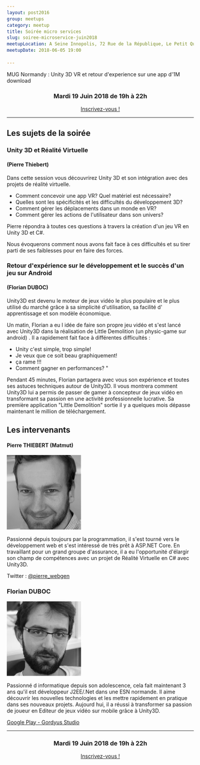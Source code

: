 ```yaml
---
layout: post2016
group: meetups
category: meetup
title: Soirée micro services
slug: soiree-microservice-juin2018
meetupLocation: A Seine Innopolis, 72 Rue de la République, Le Petit Quevilly
meetupDate: 2018-06-05 19:00

---
```

MUG Normandy : Unity 3D
VR et retour d'experience sur une app d'1M download

<div style="text-align: center;">
  <h3>Mardi 19 Juin 2018 de 19h à 22h</h3>
  <p>
    <a class="button" target="_blank" href="https://www.meetup.com/fr-FR/codeursenseine/events/251245838/">
      Inscrivez-vous !
    </a>
  </p>
</div>

----

## Les sujets de la soirée

### Unity 3D et Réalité Virtuelle 
#### (Pierre Thiebert)


Dans cette session vous découvrirez Unity 3D et son intégration avec des projets de réalité virtuelle.
 * Comment concevoir une app VR? Quel matériel est nécessaire? 
 * Quelles sont les spécificités et les difficultés du développement 3D?
 *  Comment gérer les déplacements dans un monde en VR?
 * Comment gérer les actions de l'utilisateur dans son univers?
 
Pierre répondra à toutes ces questions à travers la création d'un jeu VR en Unity 3D et C#.

Nous évoquerons comment nous avons fait face à ces difficultés et su tirer parti de ses faiblesses pour en faire des forces.


### Retour d'expérience sur le développement et le succès d'un jeu sur Android
####  (Florian DUBOC)
Unity3D est devenu le moteur de jeux vidéo le plus populaire et le plus utilisé du marché grâce à sa simplicité d'utilisation, sa facilité d' apprentissage et son modèle économique.

Un matin, Florian a eu l idée de faire son propre jeu vidéo et s'est lancé avec Unity3D dans la réalisation de Little Demolition (un physic-game sur android) . Il a rapidement fait face à différentes difficultés :
* Unity c'est simple, trop simple!
* Je veux que ce soit beau graphiquement!
* ça rame !!!
* Comment gagner en performances? "

Pendant 45 minutes, Florian partagera avec vous son expérience et toutes ses astuces techniques autour de Unity3D. Il vous montrera comment Unity3D lui a permis de passer de gamer à concepteur de jeux vidéo en transformant sa passion en une activité professionnelle lucrative. Sa première application "Little Demolition" sortie il y a quelques mois dépasse maintenant le million de téléchargement.


## Les intervenants

#### Pierre THIEBERT (Matmut)

![Pierre THIEBERT](/assets/img/2018-orateurs/Pierre_THIEBERT_200x200nb.jpg)

Passionné depuis toujours par la programmation, il s'est tourné vers le développement web et s'est intéressé de très prêt à ASP.NET Core. En travaillant pour un grand groupe d'assurance, il a eu l'opportunité d'élargir son champ de compétences avec un projet de Réalité Virtuelle en C# avec Unity3D. 

Twitter : [@pierre_webgen](https://twitter.com/pierre_webgen)

### Florian DUBOC

![Florian DUBOC](/assets/img/2018-orateurs/Florian_DUBOC_200x200nb.jpg)

Passionné d informatique depuis son adolescence, cela fait maintenant 3 ans qu'il est développeur J2EE/.Net dans une ESN normande. Il aime découvrir les nouvelles technologies et les mettre rapidement en pratique dans ses nouveaux projets. Aujourd hui, il a réussi à transformer sa passion de joueur en Editeur de jeux vidéo sur mobile grâce à Unity3D. 

[Google Play - Gordyus Studio](https://play.google.com/store/apps/developer?id=Gordyus%20Studio)

----

<div style="text-align: center;">
  <h3>Mardi 19 Juin 2018 de 19h à 22h</h3>
  <p>
    <a class="button" target="_blank" href="https://www.meetup.com/fr-FR/codeursenseine/events/251245838/">
      Inscrivez-vous !
    </a>
  </p>
</div>
